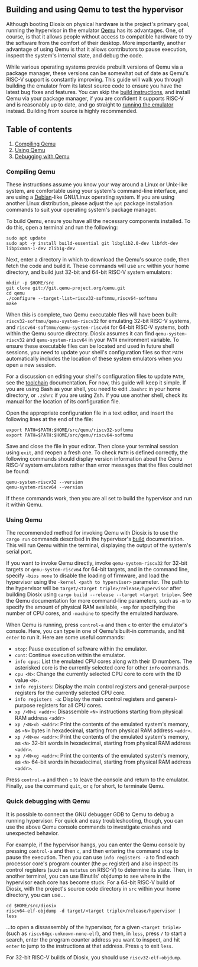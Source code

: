 ## Building and using Qemu to test the hypervisor

Although booting Diosix on physical hardware is the project's primary goal, running the hypervisor in the emulator [Qemu](https://qemu.org) has its advantages. One, of course, is that it allows people without access to compatible hardware to try the software from the comfort of their desktop. More importantly, another advantage of using Qemu is that it allows contributors to pause execution, inspect the system's internal state, and debug the code.

While various operating systems provide prebuilt versions of Qemu via a package manager, these versions can be somewhat out of date as Qemu's RISC-V support is constantly improving. This guide will walk you through building the emulator from its latest source code to ensure you have the latest bug fixes and features. You can skip the [build instructions](#compiling), and install Qemu via your package manager, if you are confident it supports RISC-V and is reasonably up to date, and go straight to [running the emulator](#running) instead. Building from source is highly recommended.

## Table of contents

1. [Compiling Qemu](#compiling)
1. [Using Qemu](#running)
1. [Debugging with Qemu](#debugging)

### Compiling Qemu <a name="compiling"></a>

These instructions assume you know your way around a Linux or Unix-like system, are comfortable using your system's command-line interface, and are using a [Debian](https://www.debian.org/)-like GNU/Linux operating system. If you are using another Linux distribution, please adjust the `apt` package installation commands to suit your operating system's package manager.

To build Qemu, ensure you have all the necessary components installed. To do this, open a terminal and run the following:

```
sudo apt update
sudo apt -y install build-essential git libglib2.0-dev libfdt-dev libpixman-1-dev zlib1g-dev
```

Next, enter a directory in which to download the Qemu's source code, then fetch the code and build it. These commands will use `src` within your home directory, and build just 32-bit and 64-bit RISC-V system emulators:

```
mkdir -p $HOME/src
git clone git://git.qemu-project.org/qemu.git
cd qemu
./configure --target-list=riscv32-softmmu,riscv64-softmmu
make
```

When this is complete, two Qemu executable files will have been built: `riscv32-softmmu/qemu-system-riscv32` for emulating 32-bit RISC-V systems, and `riscv64-softmmu/qemu-system-riscv64` for 64-bit RISC-V systems, both within the Qemu source directory. Diosix assumes it can find `qemu-system-riscv32` and `qemu-system-riscv64` in your `PATH` environment variable. To ensure these executable files can be located and used in future shell sessions, you need to update your shell's configuration files so that `PATH` automatically includes the location of these system emulators when you open a new session.

For a discussion on editing your shell's configuration files to update `PATH`, see the [toolchain](toolchain.md) documentation. For now, this guide will keep it simple. If you are using Bash as your shell, you need to edit `.bashrc` in your home directory, or `.zshrc` if you are using Zsh. If you use another shell, check its manual for the location of its configuration file.

Open the appropriate configuration file in a text editor, and insert the following lines at the end of the file:

```
export PATH=$PATH:$HOME/src/qemu/riscv32-softmmu
export PATH=$PATH:$HOME/src/qemu/riscv64-softmmu
```

Save and close the file in your editor. Then close your terminal session using `exit`, and reopen a fresh one. To check `PATH` is defined correctly, the following commands should display version information about the Qemu RISC-V system emulators rather than error messages that the files could not be found:

```
qemu-system-riscv32 --version
qemu-system-riscv64 --version
```

If these commands work, then you are all set to build the hypervisor and run it within Qemu.

### Using Qemu <a name="running"></a>

The recommended method for invoking Qemu with Diosix is to use the `cargo run` commands described in the hypervisor's [build](building.md) documentation. This will run Qemu within the terminal, displaying the output of the system's serial port.

If you want to invoke Qemu directly, invoke `qemu-system-riscv32` for 32-bit targets or `qemu-system-riscv64` for 64-bit targets, and in the command line, specify `-bios none` to disable the loading of firmware, and load the hypervisor using the `-kernel <path to hypervisor>` parameter. The path to the hypervisor will be `target/<target triple>/release/hypervisor` after building Diosix using `cargo build --release --target <target triple>`. See the Qemu documentation for more command-line parameters, such as `-m` to specify the amount of physical RAM available, `-smp` for specifying the number of CPU cores, and `-machine` to specify the emulated hardware.

When Qemu is running, press `control-a` and then `c` to enter the emulator's console. Here, you can type in one of Qemu's built-in commands, and hit `enter` to run it. Here are some useful commands:

* `stop`: Pause execution of software within the emulator.
* `cont`: Continue execution within the emulator.
* `info cpus`: List the emulated CPU cores along with their ID numbers. The asterisked core is the currently selected core for other `info` commands.
* `cpu <N>`: Change the currently selected CPU core to core with the ID value `<N>`.
* `info registers`: Display the main control registers and general-purpose registers for the currently selected CPU core.
* `info registers -a`: Display the main control registers and general-purpose registers for all CPU cores.
* `xp /<N>i <addr>`: Disassemble `<N>` instructions starting from physical RAM address `<addr>`
* `xp /<N>xb <addr>`: Print the contents of the emulated system's memory, as `<N>` bytes in hexadecimal, starting from physical RAM address `<addr>`.
* `xp /<N>xw <addr>`: Print the contents of the emulated system's memory, as `<N>` 32-bit words in hexadecimal, starting from physical RAM address `<addr>`.
* `xp /<N>xg <addr>`: Print the contents of the emulated system's memory, as `<N>` 64-bit words in hexadecimal, starting from physical RAM address `<addr>`.

Press `control-a` and then `c` to leave the console and return to the emulator. Finally, use the command `quit`, or `q` for short, to terminate Qemu.

### Quick debugging with Qemu <a name="debugging"></a>

It is possible to connect the GNU debugger GDB to Qemu to debug a running hypervisor. For quick and easy troubleshooting, though, you can use the above Qemu console commands to investigate crashes and unexpected behavior.

For example, if the hypervisor hangs, you can enter the Qemu console by pressing `control-a` and then `c`, and then entering the command `stop` to pause the execution. Then you can use `info registers -a` to find each processor core's program counter (the `pc` register) and also inspect its control registers (such as `mstatus` on RISC-V) to determine its state. Then, in another terminal, you can use Binutils' objdump to see where in the hypervisor each core has become stuck. For a 64-bit RISC-V build of Diosix, with the project's source code directory in `src` within your home directory, you can use...

```
cd $HOME/src/diosix
riscv64-elf-objdump -d target/<target triple>/release/hypervisor | less
```

...to open a dissassembly of the hypervisor, for a given `<target triple>` (such as `riscv64gc-unknown-none-elf`), and then, in `less`, press `/` to start a search, enter the program counter address you want to inspect, and hit `enter` to jump to the instructions at that address. Press `q` to exit `less`.

For 32-bit RISC-V builds of Diosix, you should use `riscv32-elf-objdump`.
